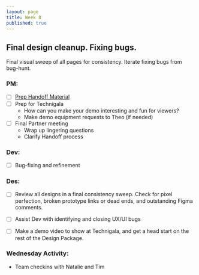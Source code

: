 ```yaml
---
layout: page
title: Week 8
published: true
---
```



## Final design cleanup. Fixing bugs.

Final visual sweep of all pages for consistency. Iterate fixing bugs from bug-hunt.

### PM:
* [ ] [Prep Handoff Material](project-handoff.md)
* [ ] Prep for Technigala
  * How can you make your demo interesting and fun for viewers?
  * Make demo equipment requests to Theo (if needed)
* [ ] Final Partner meeting
  * Wrap up lingering questions
  * Clarify Handoff process

### Dev:
* [ ] Bug-fixing and refinement

### Des:
* [ ] Review all designs in a final consistency sweep. Check for pixel perfection, broken prototype links or dead ends, and outstanding Figma comments.
* [ ] Assist Dev with identifying and closing UX/UI bugs
* [ ] Make a demo video to show at Technigala, and get a head start on the rest of the Design Package.


### Wednesday Activity:
* Team checkins with Natalie and Tim <!-- putting out fires, check presentations -->
